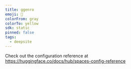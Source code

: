 ```yaml
---
title: ggenro
emoji: 🐳
colorFrom: gray
colorTo: yellow
sdk: static
pinned: false
tags:
  - deepsite
---
```


Check out the configuration reference at https://huggingface.co/docs/hub/spaces-config-reference
